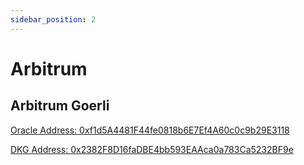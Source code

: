 ```yaml
---
sidebar_position: 2
---
```


# Arbitrum

## Arbitrum Goerli
[Oracle Address: 0xf1d5A4481F44fe0818b6E7Ef4A60c0c9b29E3118](https://goerli.arbiscan.io/address/0xf1d5A4481F44fe0818b6E7Ef4A60c0c9b29E3118)

[DKG Address: 0x2382F8D16faDBE4bb593EAAca0a783Ca5232BF9e](https://goerli.arbiscan.io/address/0x2382F8D16faDBE4bb593EAAca0a783Ca5232BF9e)

